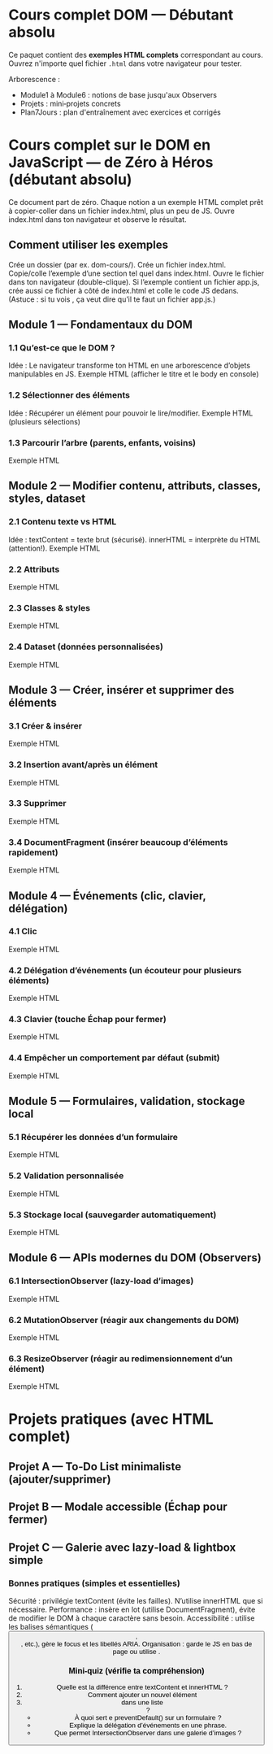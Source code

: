 # Cours complet DOM — Débutant absolu

Ce paquet contient des **exemples HTML complets** correspondant au cours.
Ouvrez n'importe quel fichier `.html` dans votre navigateur pour tester.

Arborescence :
- Module1 à Module6 : notions de base jusqu'aux Observers
- Projets : mini‑projets concrets
- Plan7Jours : plan d'entraînement avec exercices et corrigés


# Cours complet sur le DOM en JavaScript — de Zéro à Héros (débutant absolu)
Ce document part de zéro. Chaque notion a un exemple HTML complet prêt à copier-coller dans un fichier index.html, plus un peu de JS. Ouvre index.html dans ton navigateur et observe le résultat.

## Comment utiliser les exemples
Crée un dossier (par ex. dom-cours/).
Crée un fichier index.html.
Copie/colle l’exemple d’une section tel quel dans index.html.
Ouvre le fichier dans ton navigateur (double-clique).
Si l’exemple contient un fichier app.js, crée aussi ce fichier à côté de index.html et colle le code JS dedans.
(Astuce : si tu vois <script defer src="app.js"></script>, ça veut dire qu’il te faut un fichier app.js.)

## Module 1 — Fondamentaux du DOM

### 1.1 Qu’est-ce que le DOM ?
Idée : Le navigateur transforme ton HTML en une arborescence d’objets manipulables en JS.
Exemple HTML (afficher le titre et le body en console)

### 1.2 Sélectionner des éléments
Idée : Récupérer un élément pour pouvoir le lire/modifier.
Exemple HTML (plusieurs sélections)

 
### 1.3 Parcourir l’arbre (parents, enfants, voisins)
Exemple HTML
  

## Module 2 — Modifier contenu, attributs, classes, styles, dataset

### 2.1 Contenu texte vs HTML
Idée : textContent = texte brut (sécurisé). innerHTML = interprète du HTML (attention!).
Exemple HTML
### 2.2 Attributs
Exemple HTML
### 2.3 Classes & styles
Exemple HTML
### 2.4 Dataset (données personnalisées)
Exemple HTML


## Module 3 — Créer, insérer et supprimer des éléments
### 3.1 Créer & insérer
Exemple HTML

### 3.2 Insertion avant/après un élément
Exemple HTML

### 3.3 Supprimer
Exemple HTML

### 3.4 DocumentFragment (insérer beaucoup d’éléments rapidement)
Exemple HTML



## Module 4 — Événements (clic, clavier, délégation)
### 4.1 Clic
Exemple HTML

### 4.2 Délégation d’événements (un écouteur pour plusieurs éléments)
Exemple HTML

### 4.3 Clavier (touche Échap pour fermer)
Exemple HTML

### 4.4 Empêcher un comportement par défaut (submit)
Exemple HTML

## Module 5 — Formulaires, validation, stockage local
### 5.1 Récupérer les données d’un formulaire
Exemple HTML

### 5.2 Validation personnalisée
Exemple HTML

### 5.3 Stockage local (sauvegarder automatiquement)
Exemple HTML

## Module 6 — APIs modernes du DOM (Observers)
### 6.1 IntersectionObserver (lazy-load d’images)
Exemple HTML

### 6.2 MutationObserver (réagir aux changements du DOM)
Exemple HTML

### 6.3 ResizeObserver (réagir au redimensionnement d’un élément)
Exemple HTML


# Projets pratiques (avec HTML complet)
## Projet A — To‑Do List minimaliste (ajouter/supprimer)

## Projet B — Modale accessible (Échap pour fermer)
## Projet C — Galerie avec lazy‑load & lightbox simple


### Bonnes pratiques (simples et essentielles)
Sécurité : privilégie textContent (évite les failles). N’utilise innerHTML que si nécessaire.
Performance : insère en lot (utilise DocumentFragment), évite de modifier le DOM à chaque caractère sans besoin.
Accessibilité : utilise les balises sémantiques (<button>, <nav>, etc.), gère le focus et les libellés ARIA.
Organisation : garde le JS en bas de page ou utilise <script defer src="app.js"></script>.

### Mini‑quiz (vérifie ta compréhension)

1. Quelle est la différence entre textContent et innerHTML ?
2. Comment ajouter un nouvel élément <li> dans une liste <ul> ?
3. À quoi sert e preventDefault() sur un formulaire ?
4. Explique la délégation d’événements en une phrase.
5. Que permet IntersectionObserver dans une galerie d’images ?



